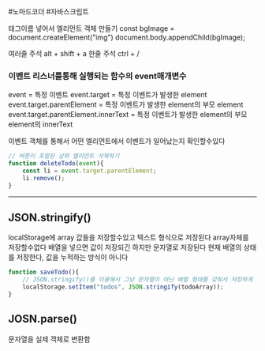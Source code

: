#노마드코더 #자바스크립트 

태그이름 넣어서 엘리먼트 객체 만들기
const bgImage = document.createElement("img")
document.body.appendChild(bgImage);

여러줄 주석 
alt + shift + a
한줄 주석
ctrl + /


### 이벤트 리스너를통해 실행되는 함수의 event매개변수
event = 특정 이벤트
event.target = 특정 이벤트가 발생한 element
event.target.parentElement = 특정 이벤트가 발생한 element의 부모 element
event.target.parentElement.innerText = 특정 이벤트가 발생한 element의 부모 element의 innerText

이벤트 객체를 통해서 어떤 엘리먼트에서 이벤트가 일어났는지 확인할수있다

```javascript
// 버튼이 포함된 상위 엘리먼트 삭제하기
function deleteTodo(event){
    const li = event.target.parentElement;
    li.remove();
}
```

---

## JSON.stringify()
localStorage에 array 값들을 저장할수있고 텍스트 형식으로 저장된다 array자체를 저장할수없다
배열을 넣으면 값이 저장되긴 하지만 문자열로 저장된다
현재 배열의 상태를 저장한다, 값을 누적하는 방식이 아니다

```javascript
function saveTodo(){
    // JSON.stringify()를 이용해서 그냥 문자열이 아닌 배열 형태를 갖춰서 저장하게 한다
    localStorage.setItem("todos", JSON.stringify(todoArray));
}
```


## JOSN.parse()
문자열을 실제 객체로 변환함



